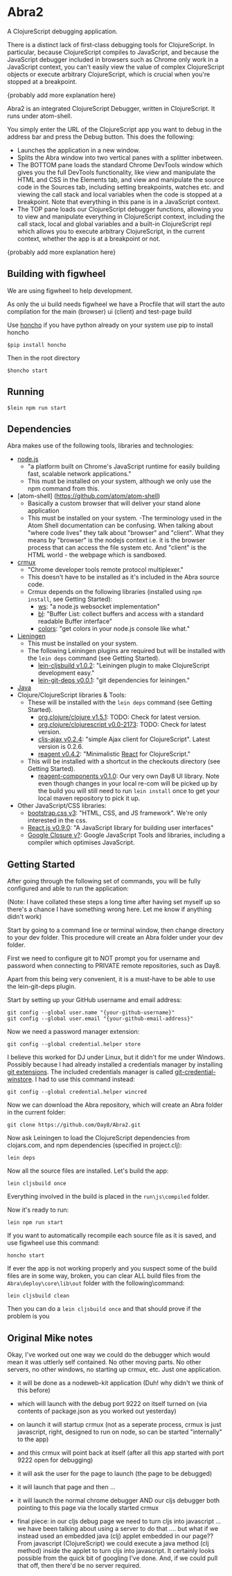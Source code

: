Abra2
=====

A ClojureScript debugging application.

There is a distinct lack of first-class debugging tools for ClojureScript. In particular, because ClojureScript compiles to 
JavaScript, and because the JavaScript debugger included in browsers such as Chrome only work in a JavaScript context, you 
can't easily view the value of complex ClojureScript objects or execute arbitrary ClojureScript, which is crucial when you're 
stopped at a breakpoint.

{probably add more explanation here}     

Abra2 is an integrated ClojureScript Debugger, written in ClojureScript. It runs under atom-shell.

You simply enter the URL of the ClojureScript app you want to debug in the address bar and press the Debug button. 
This does the following:

 * Launches the application in a new window.
 * Splits the Abra window into two vertical panes with a splitter inbetween.
 * The BOTTOM pane loads the standard Chrome DevTools window which gives you the full DevTools functionality, like view and 
   manipulate the HTML and CSS in the Elements tab, and view and manipulate the source code in the Sources tab, including setting
   breakpoints, watches etc. and viewing the call stack and local variables when the code is stopped at a breakpoint. Note that 
   everything in this pane is in a JavaScript context. 
 * The TOP pane loads our ClojureScript debugger functions, allowing you to view and manipulate everything in ClojureScript 
   context, including the call stack, local and global variables and a built-in ClojureScript repl which allows you to 
   execute arbitrary ClojureScript, in the current context, whether the app is at a breakpoint or not.   

{probably add more explanation here}     


Building with figwheel
----------------------

We are using figwheel to help development.

As only the ui build needs figwheel we have a Procfile that will start the auto
compilation for the main (browser) ui (client) and test-page build

Use [honcho](https://github.com/nickstenning/honcho) if you have python already
on your system use pip to install honcho

```
$pip install honcho
```
Then in the root directory
```
$honcho start
```

Running
--------

```
$lein npm run start
```

Dependencies
------------

Abra makes use of the following tools, libraries and technologies:

 * [node.js](http://nodejs.org)
     - "a platform built on Chrome's JavaScript runtime for easily building fast, scalable network applications."
     - This must be installed on your system, although we only use the npm command from this.
 * [atom-shell] (https://github.com/atom/atom-shell)
     - Basically a custom browser that will deliver your stand alone application
     - This must be installed on your system.
	 -The terminology used in the Atom Shell documentation can be confusing. When talking about "where code lives" they talk about "browser" and "client".  What they means by "browser" is the nodejs context i.e. it is the browser process that can access the file system etc. And "client" is the HTML world - the webpage which is sandboxed. 
 * [crmux](https://github.com/sidorares/crmux)
     - "Chrome developer tools remote protocol multiplexer."
     - This doesn't have to be installed as it's included in the Abra source code.
     - Crmux depends on the following libraries (installed using `npm install`, see Getting Started): 
         - [ws](http://einaros.github.io/ws): "a node.js websocket implementation"
         - [bl](https://github.com/rvagg/bl): "Buffer List: collect buffers and access with a standard readable Buffer interface" 
         - [colors](https://github.com/Marak/colors.js): "get colors in your node.js console like what."
 * [Lieningen](http://leiningen.org/)
     - This must be installed on your system.
     - The following Leiningen plugins are required but will be installed with the `lein deps` command (see Getting Started).     
         - [lein-cljsbuild v1.0.2](https://github.com/emezeske/lein-cljsbuild): "Leiningen plugin to make ClojureScript development easy."
         - [lein-git-deps v0.0.1](https://github.com/tobyhede/lein-git-deps): "git dependencies for leiningen."
 * [Java](http://TODO.com)
 * Clojure/ClojureScript libraries & Tools:
     - These will be installed with the `lein deps` command (see Getting Started).
         - [org.clojure/clojure v1.5.1](https://github.com/clojure/clojure): TODO: Check for latest version.
         - [org.clojure/clojurescript v0.0-2173](https://github.com/clojure/clojurescript): TODO: Check for latest version.
         - [cljs-ajax v0.2.4](https://github.com/JulianBirch/cljs-ajax): "simple Ajax client for ClojureScript". Latest version is 0.2.6.
         - [reagent v0.4.2](http://holmsand.github.io/reagent): "Minimalistic [React](http://facebook.github.io/react) for ClojureScript."
     - This will be installed with a shortcut in the checkouts directory (see Getting Started).
         - [reagent-components v0.1.0](https://github.com/Day8/reagent-components): Our very own Day8 UI library. Note even though changes in your local re-com will be picked up by the 
         build you will still need to run ```lein install``` once to get your local maven repository to pick it up.
 * Other JavaScript/CSS libraries:
     - [bootstrap.css v3](http://getbootstrap.com): "HTML, CSS, and JS framework". We're only interested in the css.
     - [React.js v0.9.0](http://facebook.github.io/react): "A JavaScript library for building user interfaces"
     - [Google Closure v?](https://developers.google.com/closure): Google JavaScript Tools and libraries, including a compiler which 
       optimises JavaScript.

## Getting Started

After going through the following set of commands, you will be fully configured and able to run the application:

(Note: I have collated these steps a long time after having set myself up so there's a chance I have something wrong here.
Let me know if anything didn't work) 

Start by going to a command line or terminal window, then change directory to your dev folder. This procedure will create an Abra folder 
under your dev folder.

First we need to configure git to NOT prompt you for username and password when connecting to PRIVATE remote repositories, such as Day8.

Apart from this being very convenient, it is a must-have to be able to use the lein-git-deps plugin.

Start by setting up your GitHub username and email address: 

    git config --global user.name "{your-github-username}"
    git config --global user.email "{your-github-email-address}"

Now we need a password manager extension:

    git config --global credential.helper store

I believe this worked for DJ under Linux, but it didn't for me under Windows. Possibly because I had already installed a credentials 
manager by installing [git extensions](http://chocolatey.org/packages/gitextensions). The included credentials manager is 
called [git-credential-winstore](https://gitcredentialstore.codeplex.com). I had to use this command instead:
    
    git config --global credential.helper wincred

Now we can download the Abra repository, which will create an Abra folder in the current folder:

    git clone https://github.com/Day8/Abra2.git

Now ask Leiningen to load the ClojureScript dependencies from clojars.com, and npm
dependencies (specified in project.clj):

    lein deps


Now all the source files are installed. Let's build the app:

    lein cljsbuild once

Everything involved in the build is placed in the `run\js\compiled` folder.

Now it's ready to run:

    lein npm run start

If you want to automatically recompile each source file as it is saved, 
and use figwheel use this command:

    honcho start

If ever the app is not working properly and you suspect some of the build files are in some way, broken, you can clear ALL build files 
from the `Abra\deploy\core\lib\out` folder with the following\command:

    lein cljsbuild clean

Then you can do a `lein cljsbuild once` and that should prove if the problem is you


## Original Mike notes

Okay, I've worked out one way we could do the debugger which would mean it was uttlerly self contained.
No other moving parts. No other servers, no other windows, no starting up crmux, etc.  Just one application.

-  it will be done as a nodeweb-kit application  (Duh! why didn't we think of this before)

-  which will launch with the debug port 9222 on itself turned on (via contents of package.json as you worked out yesterday)

-  on launch it will startup crmux (not as a seperate process, crmux is just javascript, right, designed to run on node, so can be started "internally" to the app)

-  and this crmux will point back at itself (after all this app started with port 9222 open for debugging)

-  it will ask the user for the page to launch  (the page to be debugged)

-  it will launch that page and then ...

-  it will launch the normal chrome debugger AND our cljs debugger both pointing to this page via the locally started crmux

-  final piece:  in our cljs debug page we need to turn cljs into javascript ... we have been talking about using a server to do that .... but what if we instead used an embedded java (clj) applet embedded in our page??   From javascript (ClojureScript) we could execute a java method (clj method) inside the applet to turn cljs into javascript.  It certainly looks possible from the quick bit of googling I've done. And, if we could pull that off, then there'd be no server required.
